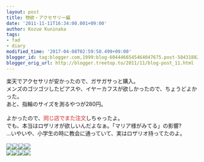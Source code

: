 ```yaml
---
layout: post
title: 物欲・アクセサリー編
date: '2011-11-11T16:34:00.001+09:00'
author: Kozue Kuninaka
tags:
- fad
- diary
modified_time: '2017-04-08T02:59:50.499+09:00'
blogger_id: tag:blogger.com,1999:blog-6044466545464047675.post-5843188207979337222
blogger_orig_url: http://blogger.treetop.to/2011/11/blog-post_11.html
---
```


楽天でアクセサリが安かったので、ガサガサっと購入。<br />メンズのゴツゴツしたピアスや、イヤーカフスが欲しかったので、ちょうどよかった。<br />あと、指輪のサイズを測るやつが280円。 <br /><br />よかったので、<b style="color: #e06666;">同じ店でまた注文</b>しちゃったよ。<br />でも、本当はロザリオが欲しいんだよなぁ。「マリア様がみてる」の影響?<br />…いやいや、小学生の時に教会に通っていて、実はロザリオ持ってたのよ。<br /><br /><a href="http://hb.afl.rakuten.co.jp/hgc/0eb8d83b.38e2d561.0eb8d83c.950a199f/?pc=http%3a%2f%2fitem.rakuten.co.jp%2fakuse-one%2fn532%2f%3fscid%3daf_ich_link_img&amp;m=http%3a%2f%2fm.rakuten.co.jp%2fakuse-one%2fi%2f10001656%2f" target="_blank"><img border="0" src="http://hbb.afl.rakuten.co.jp/hgb/?pc=http%3a%2f%2fthumbnail.image.rakuten.co.jp%2f%400_mall%2fakuse-one%2fcabinet%2fakuse-n2%2fn532-1.jpg%3f_ex%3d128x128&amp;m=http%3a%2f%2fthumbnail.image.rakuten.co.jp%2f%400_mall%2fakuse-one%2fcabinet%2fakuse-n2%2fn532-1.jpg%3f_ex%3d80x80" /></a><a href="http://hb.afl.rakuten.co.jp/hgc/0eb8d83b.38e2d561.0eb8d83c.950a199f/?pc=http%3a%2f%2fitem.rakuten.co.jp%2fakuse-one%2fn526-ms%2f%3fscid%3daf_ich_link_img&amp;m=http%3a%2f%2fm.rakuten.co.jp%2fakuse-one%2fi%2f10007445%2f" target="_blank"><img border="0" src="http://hbb.afl.rakuten.co.jp/hgb/?pc=http%3a%2f%2fthumbnail.image.rakuten.co.jp%2f%400_mall%2fakuse-one%2fcabinet%2fakuse-n2%2fn526-1.jpg%3f_ex%3d128x128&amp;m=http%3a%2f%2fthumbnail.image.rakuten.co.jp%2f%400_mall%2fakuse-one%2fcabinet%2fakuse-n2%2fn526-1.jpg%3f_ex%3d80x80" /></a><a href="http://hb.afl.rakuten.co.jp/hgc/0eb8d83b.38e2d561.0eb8d83c.950a199f/?pc=http%3a%2f%2fitem.rakuten.co.jp%2fakuse-one%2ften13%2f%3fscid%3daf_ich_link_img&amp;m=http%3a%2f%2fm.rakuten.co.jp%2fakuse-one%2fi%2f10004995%2f" target="_blank"><img border="0" src="http://hbb.afl.rakuten.co.jp/hgb/?pc=http%3a%2f%2fthumbnail.image.rakuten.co.jp%2f%400_mall%2fakuse-one%2fcabinet%2fakuse-ten%2ften13-1.jpg%3f_ex%3d128x128&amp;m=http%3a%2f%2fthumbnail.image.rakuten.co.jp%2f%400_mall%2fakuse-one%2fcabinet%2fakuse-ten%2ften13-1.jpg%3f_ex%3d80x80" /></a><a href="http://hb.afl.rakuten.co.jp/hgc/0eb8d83b.38e2d561.0eb8d83c.950a199f/?pc=http%3a%2f%2fitem.rakuten.co.jp%2fakuse-one%2fbp23%2f%3fscid%3daf_ich_link_img&amp;m=http%3a%2f%2fm.rakuten.co.jp%2fakuse-one%2fi%2f10006722%2f" target="_blank"><img border="0" src="http://hbb.afl.rakuten.co.jp/hgb/?pc=http%3a%2f%2fthumbnail.image.rakuten.co.jp%2f%400_mall%2fakuse-one%2fcabinet%2fbp%2fbp23-1.jpg%3f_ex%3d128x128&amp;m=http%3a%2f%2fthumbnail.image.rakuten.co.jp%2f%400_mall%2fakuse-one%2fcabinet%2fbp%2fbp23-1.jpg%3f_ex%3d80x80" /></a><br /><a href="http://hb.afl.rakuten.co.jp/hgc/0eb8d83b.38e2d561.0eb8d83c.950a199f/?pc=http%3a%2f%2fitem.rakuten.co.jp%2fakuse-one%2ftan1%2f%3fscid%3daf_ich_link_img&amp;m=http%3a%2f%2fm.rakuten.co.jp%2fakuse-one%2fi%2f10000606%2f" target="_blank"><img border="0" src="http://hbb.afl.rakuten.co.jp/hgb/?pc=http%3a%2f%2fthumbnail.image.rakuten.co.jp%2f%400_mall%2fakuse-one%2fcabinet%2fakuse-ten%2ftan1new-1.jpg%3f_ex%3d128x128&amp;m=http%3a%2f%2fthumbnail.image.rakuten.co.jp%2f%400_mall%2fakuse-one%2fcabinet%2fakuse-ten%2ftan1new-1.jpg%3f_ex%3d80x80" /></a><a href="http://hb.afl.rakuten.co.jp/hgc/0eb8d83b.38e2d561.0eb8d83c.950a199f/?pc=http%3a%2f%2fitem.rakuten.co.jp%2fakuse-one%2fsg1%2f%3fscid%3daf_ich_link_img&amp;m=http%3a%2f%2fm.rakuten.co.jp%2fakuse-one%2fi%2f10002321%2f" target="_blank"><img border="0" src="http://hbb.afl.rakuten.co.jp/hgb/?pc=http%3a%2f%2fthumbnail.image.rakuten.co.jp%2f%400_mall%2fakuse-one%2fcabinet%2fjs-r%2fsg1-1.jpg%3f_ex%3d128x128&amp;m=http%3a%2f%2fthumbnail.image.rakuten.co.jp%2f%400_mall%2fakuse-one%2fcabinet%2fjs-r%2fsg1-1.jpg%3f_ex%3d80x80" /></a><a href="http://hbb.afl.rakuten.co.jp/hgb/?pc=http%3a%2f%2fthumbnail.image.rakuten.co.jp%2f%400_mall%2fakuse-one%2fcabinet%2fcp334%2f2cp56-334.jpg%3f_ex%3d128x128&amp;m=http%3a%2f%2fthumbnail.image.rakuten.co.jp%2f%400_mall%2fakuse-one%2fcabinet%2fcp334%2f2cp56-334.jpg%3f_ex%3d80x80"></a><a href="http://hb.afl.rakuten.co.jp/hgc/0eb8d83b.38e2d561.0eb8d83c.950a199f/?pc=http%3a%2f%2fitem.rakuten.co.jp%2fakuse-one%2fcp56a%2f%3fscid%3daf_ich_link_img&amp;m=http%3a%2f%2fm.rakuten.co.jp%2fakuse-one%2fi%2f10005739%2f" target="_blank"></a><a href="http://hbb.afl.rakuten.co.jp/hgb/?pc=http%3a%2f%2fthumbnail.image.rakuten.co.jp%2f%400_mall%2fakuse-one%2fcabinet%2fcp334%2f2cp56-334.jpg%3f_ex%3d128x128&amp;m=http%3a%2f%2fthumbnail.image.rakuten.co.jp%2f%400_mall%2fakuse-one%2fcabinet%2fcp334%2f2cp56-334.jpg%3f_ex%3d80x80"></a><a href="http://hbb.afl.rakuten.co.jp/hgb/?pc=http%3a%2f%2fthumbnail.image.rakuten.co.jp%2f%400_mall%2fakuse-one%2fcabinet%2fcp334%2f2cp56-334.jpg%3f_ex%3d128x128&amp;m=http%3a%2f%2fthumbnail.image.rakuten.co.jp%2f%400_mall%2fakuse-one%2fcabinet%2fcp334%2f2cp56-334.jpg%3f_ex%3d80x80"></a><a href="http://hbb.afl.rakuten.co.jp/hgb/?pc=http%3a%2f%2fthumbnail.image.rakuten.co.jp%2f%400_mall%2fakuse-one%2fcabinet%2fcp334%2f2cp56-334.jpg%3f_ex%3d128x128&amp;m=http%3a%2f%2fthumbnail.image.rakuten.co.jp%2f%400_mall%2fakuse-one%2fcabinet%2fcp334%2f2cp56-334.jpg%3f_ex%3d80x80"></a><img border="0" src="http://hbb.afl.rakuten.co.jp/hgb/?pc=http%3a%2f%2fthumbnail.image.rakuten.co.jp%2f%400_mall%2fakuse-one%2fcabinet%2fcp334%2f2cp56-334.jpg%3f_ex%3d128x128&amp;m=http%3a%2f%2fthumbnail.image.rakuten.co.jp%2f%400_mall%2fakuse-one%2fcabinet%2fcp334%2f2cp56-334.jpg%3f_ex%3d80x80" /><a href="http://hbb.afl.rakuten.co.jp/hgb/?pc=http%3a%2f%2fthumbnail.image.rakuten.co.jp%2f%400_mall%2fakuse-one%2fcabinet%2fcp334%2f2cp59-334.jpg%3f_ex%3d128x128&amp;m=http%3a%2f%2fthumbnail.image.rakuten.co.jp%2f%400_mall%2fakuse-one%2fcabinet%2fcp334%2f2cp59-334.jpg%3f_ex%3d80x80"><img border="0" src="http://hbb.afl.rakuten.co.jp/hgb/?pc=http%3a%2f%2fthumbnail.image.rakuten.co.jp%2f%400_mall%2fakuse-one%2fcabinet%2fcp334%2f2cp59-334.jpg%3f_ex%3d128x128&amp;m=http%3a%2f%2fthumbnail.image.rakuten.co.jp%2f%400_mall%2fakuse-one%2fcabinet%2fcp334%2f2cp59-334.jpg%3f_ex%3d80x80" /></a><a href="http://hb.afl.rakuten.co.jp/hgc/0eb8d83b.38e2d561.0eb8d83c.950a199f/?pc=http%3a%2f%2fitem.rakuten.co.jp%2fakuse-one%2fcp59a%2f%3fscid%3daf_ich_link_img&amp;m=http%3a%2f%2fm.rakuten.co.jp%2fakuse-one%2fi%2f10005728%2f" target="_blank"></a><br /><br /><br /><br />